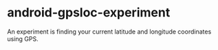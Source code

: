 # android-gpsloc-experiment
An experiment is finding your current latitude and longitude coordinates using GPS.
